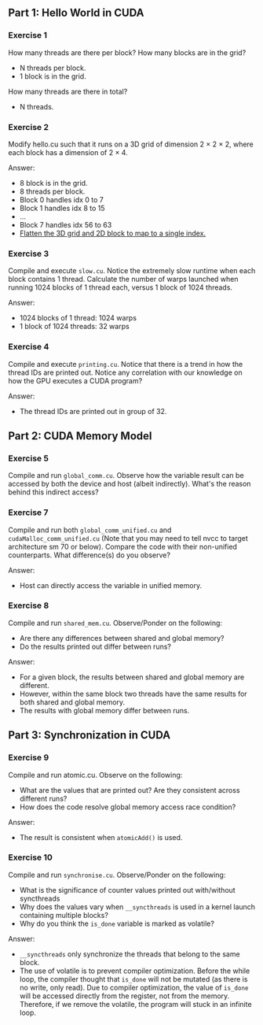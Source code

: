 ## Part 1: Hello World in CUDA

### Exercise 1

How many threads are there per block? How many blocks are in the grid?

- N threads per block.
- 1 block is in the grid.

How many threads are there in total?

- N threads.

### Exercise 2

Modify hello.cu such that it runs on a 3D grid of dimension 2 × 2 × 2, where each block has a dimension of 2 × 4.

Answer:

- 8 block is in the grid.
- 8 threads per block.
- Block 0 handles idx 0 to 7
- Block 1 handles idx 8 to 15
- ...
- Block 7 handles idx 56 to 63
- [Flatten the 3D grid and 2D block to map to a single index.](https://stackoverflow.com/questions/7367770/how-to-flatten-or-index-3d-array-in-1d-array)

### Exercise 3

Compile and execute `slow.cu`. Notice the extremely slow runtime when each block contains 1 thread. Calculate the number of warps launched when running 1024 blocks of 1 thread each, versus 1 block of 1024 threads.

Answer:

- 1024 blocks of 1 thread: 1024 warps
- 1 block of 1024 threads: 32 warps

### Exercise 4

Compile and execute `printing.cu`. Notice that there is a trend in how the thread IDs are printed out. Notice any correlation with our knowledge on how the GPU executes a CUDA program?

Answer:

- The thread IDs are printed out in group of 32.

## Part 2: CUDA Memory Model

### Exercise 5

Compile and run `global_comm.cu`. Observe how the variable result can be accessed by both the device and host (albeit indirectly). What's the reason behind this indirect access?

### Exercise 7

Compile and run both `global_comm_unified.cu` and `cudaMalloc_comm_unified.cu` (Note that you may need to tell nvcc to target architecture sm 70 or below). Compare the code with their non-unified counterparts. What difference(s) do you observe?

Answer:

- Host can directly access the variable in unified memory.

### Exercise 8

Compile and run `shared_mem.cu`. Observe/Ponder on the following:

- Are there any differences between shared and global memory?
- Do the results printed out differ between runs?

Answer:

- For a given block, the results between shared and global memory are different.
- However, within the same block two threads have the same results for both shared and global memory.
- The results with global memory differ between runs.

## Part 3: Synchronization in CUDA

### Exercise 9

Compile and run atomic.cu. Observe on the following:

- What are the values that are printed out? Are they consistent across different runs?
- How does the code resolve global memory access race condition?

Answer:

- The result is consistent when `atomicAdd()` is used.

### Exercise 10

Compile and run `synchronise.cu`. Observe/Ponder on the following:

- What is the significance of counter values printed out with/without syncthreads
- Why does the values vary when `__syncthreads` is used in a kernel launch containing multiple blocks?
- Why do you think the `is_done` variable is marked as volatile?

Answer:

- `__syncthreads` only synchronize the threads that belong to the same block.
- The use of volatile is to prevent compiler optimization. Before the while loop, the compiler thought that `is_done` will not be mutated (as there is no write, only read). Due to compiler optimization, the value of `is_done` will be accessed directly from the register, not from the memory. Therefore, if we remove the volatile, the program will stuck in an infinite loop.
